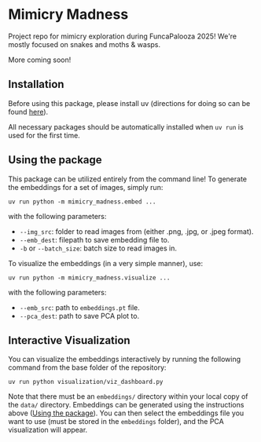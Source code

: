 # Mimicry Madness

Project repo for mimicry exploration during FuncaPalooza 2025! We're mostly focused on snakes and moths & wasps.

More coming soon!

## Installation

Before using this package, please install uv (directions for doing so can be found [here](https://docs.astral.sh/uv/getting-started/installation/)).

All necessary packages should be automatically installed when `uv run` is used for the first time. 

## Using the package

This package can be utilized entirely from the command line! To generate the embeddings for a set of images, simply run: 

`uv run python -m mimicry_madness.embed ...`

with the following parameters:
- `--img_src`: folder to read images from (either .png, .jpg, or .jpeg format).
- `--emb_dest`: filepath to save embedding file to.
- `-b` or `--batch_size`: batch size to read images in.

To visualize the embeddings (in a very simple manner), use:

`uv run python -m mimicry_madness.visualize ...`

with the following parameters:
- `--emb_src`: path to `embeddings.pt` file.
- `--pca_dest`: path to save PCA plot to.

## Interactive Visualization

You can visualize the embeddings interactively by running the following command from the base folder of the repository:

`uv run python visualization/viz_dashboard.py`

Note that there must be an `embeddings/` directory within your local copy of the `data/` directory. Embeddings can be generated using the instructions above ([Using the package](#using-the-package)). You can then select the embeddings file you want to use (must be stored in the `embeddings` folder), and the PCA visualization will appear.
